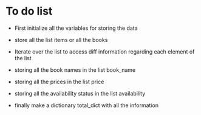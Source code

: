 # To do list

- First initialize all the variables for storing the data

- store all the list items or all the books

- Iterate over the list to access diff information regarding each element of the list

- storing all the book names in the list book_name

- storing all the prices in the list price

- storing all the availability status in the list availability

- finally make a dictionary total_dict with all the information